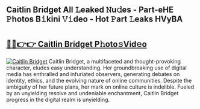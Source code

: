 ## Caitlin Bridget All 𝙻eaked 𝙽u𝚍es - Part-eHE 𝙿hotos B𝚒kini 𝚅𝚒deo - Hot 𝙿art 𝙻eaks HVyBA

# <h2><a href="http://ld0frw.urlbe.top/?page=Caitlin+Bridget">🔗🔗👉👉 Caitlin Bridget P𝚑oto𝚜Vid𝚎o</a></h2>

[![Caitlin Bridget](https://i.imgur.com/eBuTRDB.gif)](http://ld0frw.urlbe.top/?page=Caitlin+Bridget)
Caitlin Bridget, a multifaceted and thought-provoking character, eludes easy understanding. Her groundbreaking use of digital media has enthralled and infuriated observers, generating debates on identity, ethics, and the evolving nature of online communities. Despite the ambiguity of her future plans, her mark on online culture is indelible. Fueled by an unyielding resolve and undeniable enchantment, Caitlin Bridget progress in the digital realm is unyielding.
